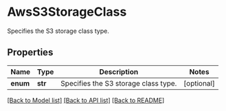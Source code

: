 # AwsS3StorageClass

Specifies the S3 storage class type.

## Properties
Name | Type | Description | Notes
------------ | ------------- | ------------- | -------------
**enum** | **str** | Specifies the S3 storage class type. | [optional] 

[[Back to Model list]](../README.md#documentation-for-models) [[Back to API list]](../README.md#documentation-for-api-endpoints) [[Back to README]](../README.md)


